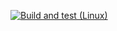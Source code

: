 [![Build and test (Linux)](https://github.com/Libvisual/libvisual/actions/workflows/linux.yml/badge.svg)](https://github.com/Libvisual/libvisual/actions/workflows/linux.yml)
